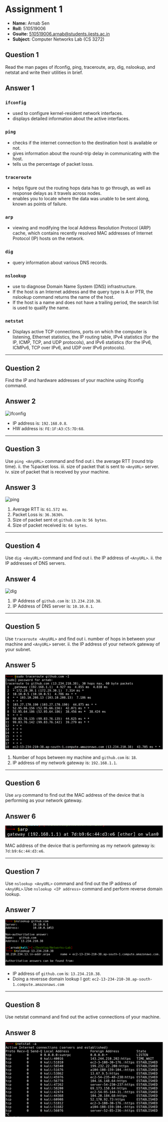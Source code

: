 # Assignment 1

- **Name:** Arnab Sen
- **Roll:** 510519006
- **Gsuite:** 510519006.arnab@students.iiests.ac.in
- **Subject:** Computer Networks Lab (CS 3272)

## Question 1

Read the man pages of ifconfig, ping, traceroute, arp, dig, nslookup, and netstat and write their utilities in brief.

## Answer 1

### `ifconfig`

- used to configure kernel-resident network interfaces.
- displays detailed information about the active interfaces.

### `ping`

- checks if the internet connection to the destination host is available or not.
- gives information about the round-trip delay in communicating with the host.
- tells us the percentage of packet losss.

### `traceroute`

- helps figure out the routing hops data has to go through, as well as response delays as it travels across nodes.
- enables you to locate where the data was unable to be sent along, known as points of failure.

### `arp`

- viewing and modifying the local Address Resolution Protocol (ARP) cache, which contains recently resolved MAC addresses of Internet Protocol (IP) hosts on the network.

### `dig`

- query information about various DNS records.

### `nslookup`

- use to diagnose Domain Name System (DNS) infrastructure.
- If the host is an Internet address and the query type is A or PTR, the nslookup command returns the name of the host.
- If the host is a name and does not have a trailing period, the search list is used to qualify the name.

### `netstat`

- Displays active TCP connections, ports on which the computer is listening, Ethernet statistics, the IP routing table, IPv4 statistics (for the IP, ICMP, TCP, and UDP protocols), and IPv6 statistics (for the IPv6, ICMPv6, TCP over IPv6, and UDP over IPv6 protocols).

---

## Question 2

Find the IP and hardware addresses of your machine using ifconfig command.

## Answer 2

![ifconfig](https://i.imgur.com/eIqdGWD.png)

- IP address is: `192.168.0.8`.
- HW address is: `FE:1F:A3:C5:7D:68`.

---

## Question 3

Use `ping <AnyURL>` command and find out
i. the average RTT (round trip time).
ii. the %packet loss.
iii. size of packet that is sent to `<AnyURL>` server.
iv. size of packet that is received by your machine.

## Answer 3

![ping](https://i.imgur.com/qLiJGqj.png)

1. Average RTT is: `61.572 ms`.
2. Packet Loss is: `36.3636%`.
3. Size of packet sent ot `github.com` is: `56 bytes`.
4. Size of packet received is: `64 bytes`.

---

## Question 4

Use `dig <AnyURL>` command and find out
i. the IP address of `<AnyURL>`.
ii. the IP addresses of DNS servers.

## Answer 4

![dig](https://i.imgur.com/Snj261R.png)

1. IP Address of `github.com` is: `13.234.210.38`.
2. IP Address of DNS server is: `10.10.0.1`.

---

## Question 5

Use `traceroute <AnyURL>` and find out
i. number of hops in between your machine and `<AnyURL>` server.
ii. the IP address of your network gateway of your subnet.

## Answer 5

![traceroute](./ss/traceroute.png)

1. Number of hops between my machine and `github.com` is: `18`.
2. IP address of my network gateway is: `192.168.1.1`.

---

## Question 6

Use `arp` command to find out the MAC address of the device that is performing as your network gateway.

## Answer 6

![arp](./ss/arp.png)

MAC address of the device that is performing as my network gateway is: `7d:b9:6c:44:d3:e6`.

---

## Question 7

Use `nslookup <AnyURL>` command and find out the IP address of `<AnyURL>`.Use `nslookup <IP address>` command and perform reverse domain lookup.

## Answer 7

![nslookup](./ss/nslookp.png)

- IP address of `github.com` is: `13.234.210.38`.
- Doing a reversse domain lookup I got: `ec2-13-234-210-38.ap-south-1.compute.amazonaws.com`

---

## Question 8

Use netstat command and find out the active connections of your machine.

## Answer 8

![netstat](./ss/netstat.png)
